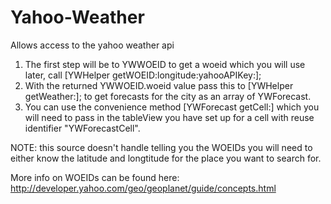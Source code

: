 Yahoo-Weather
=============

Allows access to the yahoo weather api

1. The first step will be to YWWOEID to get a woeid which you will use later, call [YWHelper getWOEID:longitude:yahooAPIKey:];
2. With the returned YWWOEID.woeid value pass this to [YWHelper getWeather:]; to get forecasts for the city as an array of YWForecast.
3. You can use the convenience method [YWForecast getCell:] which you will need to pass in the tableView you have set up for a cell with reuse identifier "YWForecastCell".

NOTE: this source doesn't handle telling you the WOEIDs you will need to either know the latitude and longtitude for the place you want to search for.

More info on WOEIDs can be found here: http://developer.yahoo.com/geo/geoplanet/guide/concepts.html
